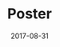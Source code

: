 ---
collection: talks
date: 2017-08-31
title: "Poster"
venue: "SMC 2017 - Workshop in Sequential Monte Carlo Methods"
location: "Uppsala, Sweden"
# paperurl: 
# slidesurl: 'http://sarapv.github.io/files/slides/mcm2025.pdf'
# videourl:
# abstract: 
---